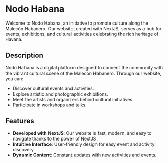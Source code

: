 # Nodo Habana

Welcome to Nodo Habana, an initiative to promote culture along the Malecón Habanero. Our website, created with NextJS, serves as a hub for events, exhibitions, and cultural activities celebrating the rich heritage of Havana.

## Description

Nodo Habana is a digital platform designed to connect the community with the vibrant cultural scene of the Malecón Habanero. Through our website, you can:

- Discover cultural events and activities.
- Explore artistic and photographic exhibitions.
- Meet the artists and organizers behind cultural initiatives.
- Participate in workshops and talks.

## Features

- **Developed with NextJS**: Our website is fast, modern, and easy to navigate thanks to the power of NextJS.
- **Intuitive Interface**: User-friendly design for easy event and activity discovery.
- **Dynamic Content**: Constant updates with new activities and events.